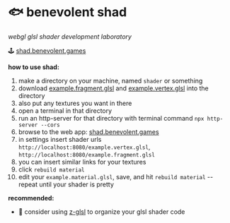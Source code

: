 
# 🐟 benevolent shad

*webgl glsl shader development laboratory*

🕹️ [shad.benevolent.games](https://shad.benevolent.games)

**how to use shad:**

1. make a directory on your machine, named `shader` or something
1. download [example.fragment.glsl](./s/example.fragment.glsl) and [example.vertex.glsl](./s/example.vertex.glsl) into the directory
1. also put any textures you want in there
1. open a terminal in that directory
1. run an http-server for that directory with terminal command `npx http-server --cors`
1. browse to the web app: [shad.benevolent.games](https://shad.benevolent.games)
1. in settings insert shader urls `http://localhost:8080/example.vertex.glsl`, `http://localhost:8080/example.fragment.glsl`
1. you can insert similar links for your textures
1. click `rebuild material`
1. edit your `example.material.glsl`, save, and hit `rebuild material` -- repeat until your shader is pretty

**recommended:**

- 🦓 consider using [z-glsl](https://github.com/benevolent-games/z-glsl) to organize your glsl shader code
